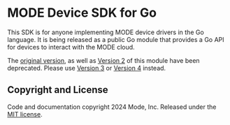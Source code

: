 # MODE Device SDK for Go

This SDK is for anyone implementing MODE device drivers in the Go language. It is
being released as a public Go module that provides a Go API for devices to interact with the MODE cloud.

The [original version](https://pkg.go.dev/github.com/moderepo/device-sdk-go), as well as
[Version 2](https://pkg.go.dev/github.com/moderepo/device-sdk-go/v2) of this module have been deprecated. Please use
[Version 3](https://pkg.go.dev/github.com/moderepo/device-sdk-go/v3) or
[Version 4](https://pkg.go.dev/github.com/moderepo/device-sdk-go/v4) instead.


## Copyright and License

Code and documentation copyright 2024 Mode, Inc. Released under the [MIT
license](https://github.com/moderepo/device-sdk-go/blob/master/LICENSE).
